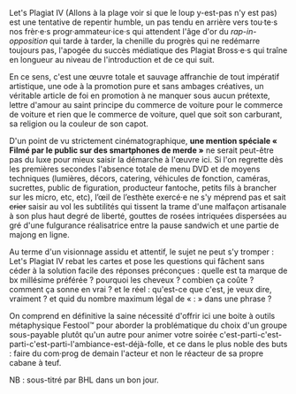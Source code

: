 Let's Plagiat IV (Allons à la plage voir si que le loup y-est-pas n'y est pas) est une tentative de repentir humble, un pas tendu en arrière vers tou·te·s nos frèr·e·s progr·ammateur·ice·s qui attendent l'âge d'or du *rap-in-opposition* qui tarde à tarder, la chenille du progrès qui ne redémarre toujours pas, l'apogée du succès médiatique des Plagiat Bross·e·s qui traîne en longueur au niveau de l'introduction et de ce qui suit.

En ce sens, c'est une œuvre totale et sauvage affranchie de tout impératif artistique, une ode à la promotion pure et sans ambages créatives, un véritable article de foi en promotion à ne manquer sous aucun prétexte, lettre d'amour au saint principe du commerce de voiture pour le commerce de voiture et rien que le commerce de voiture, quel que soit son carburant, sa religion ou la couleur de son capot.  

D'un point de vu strictement cinématographique, **une mention spéciale « Filmé par le public sur des smartphones de merde »** ne serait peut-être pas du luxe pour mieux saisir la démarche à l'œuvre ici. Si l'on regrette dès les premières secondes l'absence totale de menu DVD et de moyens techniques (lumières, décors, catering, véhicules de fonction, caméras, sucrettes, public de figuration, producteur fantoche, petits fils à brancher sur les micro, etc, etc), l’œil de l’esthète exercé·e ne s'y méprend pas et sait <s>crier</s> saisir au vol les subtilités qui tissent la trame d'une malfaçon artisanale à son plus haut degré de liberté, gouttes de rosées intriquées dispersées au gré d'une fulgurance réalisatrice entre la pause sandwich et une partie de majong en ligne.     

Au terme d'un visionnage assidu et attentif, le sujet ne peut s'y tromper : Let's Plagiat IV rebat les cartes et pose les questions qui fâchent sans céder à la solution facile des réponses préconçues : quelle est ta marque de bx millésime préférée ? pourquoi les cheveux ? combien ça coûte ? comment ça sonne en vrai ? et le réel : qu'est-ce que c'est, je veux dire, vraiment ? et quid du nombre maximum légal de « : » dans une phrase ?

On comprend en définitive la saine nécessité d'offrir ici une boite à outils métaphysique Festool™ pour aborder la problématique du choix d'un groupe sous-payable plutôt qu'un autre pour animer votre soirée c'est-parti-c'est-parti-c'est-parti-l'ambiance-est-déjà-folle, et ce dans le plus noble des buts : faire du com·prog de demain l'acteur et non le réacteur de sa propre cabane à teuf.

NB : sous-titré par BHL dans un bon jour.
